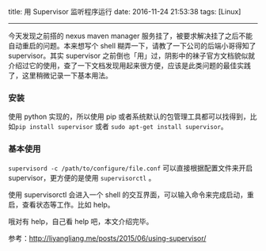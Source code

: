 title: 用 Supervisor 监听程序运行
date: 2016-11-24 21:53:38
tags: [Linux]

---

今天发现之前搭的 nexus maven manager 服务挂了，被要求解决挂了之后不能自动重启的问题。本来想写个 shell 糊弄一下，请教了一下公司的后端小哥得知了 supervisor。其实 supervisor 之前倒也「用」过，阴影中的袜子官方文档貌似就介绍过它的使用，查了一下文档发现用起来很方便，应该是此类问题的最佳实践了，这里稍微记录一下基本用法。

<!--more-->

### 安装

使用 python 实现的，所以使用 pip 或者系统默认的包管理工具都可以找得到，比如`pip install supervisor` 或者 `sudo apt-get install supervisor`。

### 基本使用

`supervisord -c /path/to/configure/file.conf` 可以直接根据配置文件来开启 supervisor，更方便的是使用 `supervisorctl` 。

使用 supervisorctl 会进入一个 shell 的交互界面，可以输入命令来完成启动，重启，查看状态等工作。比如 help。

哦对有 help，自己看 help 吧，本文介绍完毕。

参考：http://liyangliang.me/posts/2015/06/using-supervisor/ 

